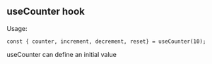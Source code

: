 ## useCounter hook

Usage:

```
const { counter, increment, decrement, reset} = useCounter(10);
```

useCounter can define an initial value
